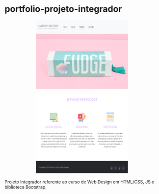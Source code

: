 # portfolio-projeto-integrador

<div align="center">
<img src="assets/home-layout-1200.jpg" width=300px; height=500px;/></div>
<br/>
Projeto Integrador referente ao curso de Web Design em HTML/CSS, JS e biblioteca Bootstrap.
